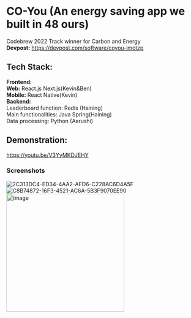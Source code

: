 # CO-You (An energy saving app we built in 48 ours)
Codebrew 2022 Track winner for Carbon and Energy <br>
**Devpost:** https://devpost.com/software/coyou-imotzp
## Tech Stack:<br>
**Frontend:** <br>
**Web:** React.js Next.js(Kevin&Ben) <br>
**Mobile:** React Native(Kevin) <br>
**Backend:**<br>
Leaderboard function: Redis (Haining)<br>
Main functionalities: Java Spring(Haining)<br>
Data processing: Python (Aarushi)
## Demonstration: 
https://youtu.be/V3YyMKDJEHY
### Screenshots
![2C313DC4-ED34-4AA2-AFD6-C228AC6D4A5F](https://user-images.githubusercontent.com/68810460/164985256-d0c0171e-8860-4f32-9fbd-f4ca7f67a8d8.jpeg)
![C8B74872-16F3-4521-AC6A-5B3F9070EE90](https://user-images.githubusercontent.com/68810460/164985263-31c7e323-ba0d-434a-857f-77ddbc4bdf6b.jpeg)
<img width="308" alt="image" src="https://user-images.githubusercontent.com/68810460/164985286-0897fa4d-ff85-4c6b-8ecf-0e27f67214fa.png">

